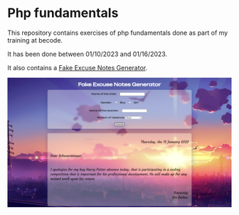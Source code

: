 # Php fundamentals

This repository contains exercises of php fundamentals done as part of my training at becode.

It has been done between 01/10/2023 and 01/16/2023.

It also contains a [Fake Excuse Notes Generator](./variable/excuse.php).

![pic](assets/image/capture.png)
